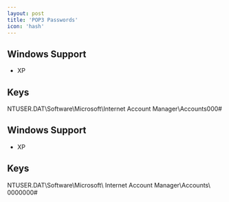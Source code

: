 ```yaml
---
layout: post
title: 'POP3 Passwords'
icon: 'hash'
---
```


## Windows Support

- XP



## Keys

NTUSER.DAT\Software\Microsoft\Internet Account Manager\Accounts 000#



## Windows Support

- XP



## Keys

NTUSER.DAT\Software\Microsoft\ Internet Account Manager\Accounts\ 0000000#

